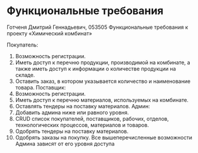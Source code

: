 # Функциональные требования
Готченя Дмитрий Геннадьевич, 053505
Функциональные требования к проекту «Химический комбинат» 

Покупатель:
  1)	Возможность регистрации.
  2)	Иметь доступ к перечню продукции, производимой на комбинате, а также иметь доступ к информации о количестве продукции на складе.
  3)	Оставить заказ, в котором указывается количество и наименование товара.
Поставщик:
  1)	Возможность регистрации.
  2)	Иметь доступ к перечню материалов, используемых на комбинате.
  3)	Оставлять тендеры на поставку материалов.
Админ:
  1)	Добавить админа ниже или равного уровня.
  2)	CRUD список покупателей, поставщиков, рабочих, отделов, технологических процессов, материалов и товаров.
  3)	Одобрять тендеры на поставку материалов.
  4)	Одобрять заказы на покупку.
Все вышеперечисленные возможности Админа зависят от его уровня доступа 
